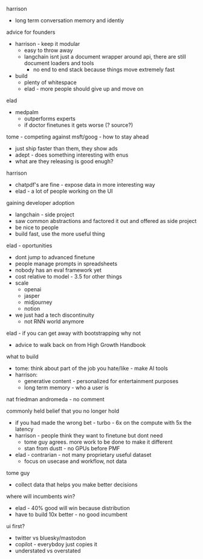 

harrison
- long term conversation memory and identiy



advice for founders
- harrison - keep it modular
	- easy to throw away
	- langchain isnt just a document wrapper around api, there are still document loaders and tools
		- no end to end stack because things move extremely fast
- build
	- plenty of whitespace
	- elad - more people should give up and move on

elad
- medpalm
	- outperforms experts
	- if doctor finetunes it gets worse (? source?)

tome - competing against msft/goog - how to stay ahead
- just ship faster than them, they show ads
- adept - does something interesting with enus
- what are they releasing is good enugh?

harrison
- chatpdf's are fine - expose data in more interesting way
- elad - a lot of people working on the UI

gaining developer adoption
- langchain - side project
- saw common abstractions and factored it out and offered as side project
- be nice to people
- build fast, use the more useful thing

elad - oportunities
- dont jump to advanced finetune
- people manage prompts in spreadsheets
- nobody has an eval framework yet 
- cost relative to model - 3.5 for other things
- scale
	- openai
	- jasper 
	- midjourney
	- notion
- we just had a tech discontinuity
	- not RNN world anymore

elad - if you can get away with bootstrapping why not
- advice to walk back on from High Growth Handbook

what to build
- tome: think about part of the job you hate/like - make AI tools 
- harrison: 
	- generative content - personalized for entertainment purposes
	- long term memory - who a user is

nat friedman andromeda - no comment

commonly held belief that you no longer hold
- if you had made the wrong bet - turbo - 6x on the compute with 5x the latency
- harrison - people think they want to finetune but dont need
	- tome guy agrees. more work to be done to make it different
	- stan from dustt - no GPUs before PMF
- elad - contrarian - not many proprietary useful dataset
	- focus on usecase and workflow, not data

tome guy
- collect data that helps you make better decisions

where will incumbents win?
- elad - 40% good will win because distribution
- have to build 10x better - no good incumbent

ui first?
- twitter vs bluesky/mastodon 
- copilot - everybdoy just copies it
- understated vs overstated